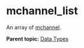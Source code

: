# mchannel\_list

An array of [mchannel](r_mchannel.md#).

**Parent topic:** [Data Types](../data_types/c_datatypes.md)

